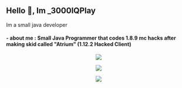 ## Hello 👋, Im _3000IQPlay

Im a small java developer

#### - about me : Small Java Programmer that codes 1.8.9 mc hacks after making skid called "Atrium" (1.12.2 Hacked Client)

<p align = "center"><img src = "https://github-widgetbox.vercel.app/api/profile?username=3000IQPlay&data=followers,repositories,stars,commits"></p>

<p align = "center"><img src = "https://github-widgetbox.vercel.app/api/skills?names=js,java,python,html,,kotlin,powershell;includeNames=true" style="max-width: 70%;")](https://github.com/Jurredr/github-widgetbox"></p>

<p align = "center"><img src = "https://github-readme-stats.vercel.app/api?username=3000IQPlay&bg_color=30,e96443,904e95&title_color=fff&text_color=fff"></p>
